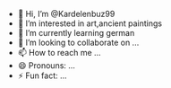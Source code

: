 - 👋 Hi, I’m @Kardelenbuz99
- 👀 I’m interested in art,ancient paintings
- 🌱 I’m currently learning german
- 💞️ I’m looking to collaborate on ...
- 📫 How to reach me ...
- 😄 Pronouns: ...
- ⚡ Fun fact: ...

<!---
Kardelenbuz99/Kardelenbuz99 is a ✨ special ✨ repository because its `README.md` (this file) appears on your GitHub profile.
You can click the Preview link to take a look at your changes.
--->
